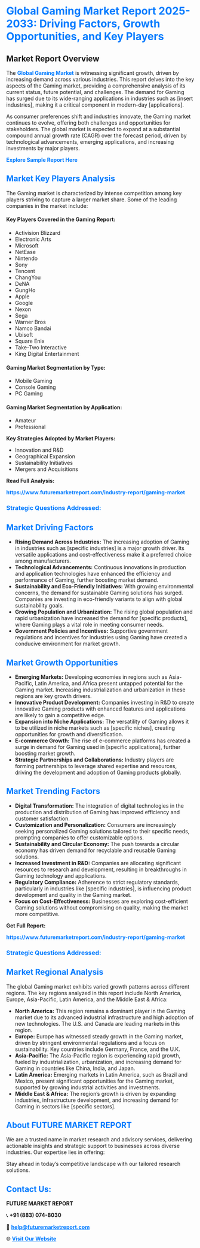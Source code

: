 <h1 style="color: #007BFF;">Global Gaming Market Report 2025-2033: Driving Factors, Growth Opportunities, and Key Players</h1>

<section id="overview">
<h2>Market Report Overview</h2>
<p>The <a href="https://www.futuremarketreport.com/industry-report/gaming-market" style="color: #007BFF; text-decoration: none;"><strong>Global Gaming Market</strong></a> is witnessing significant growth, driven by increasing demand across various industries. This report delves into the key aspects of the Gaming market, providing a comprehensive analysis of its current status, future potential, and challenges. The demand for Gaming has surged due to its wide-ranging applications in industries such as [insert industries], making it a critical component in modern-day [applications].</p>
<p>As consumer preferences shift and industries innovate, the Gaming market continues to evolve, offering both challenges and opportunities for stakeholders. The global market is expected to expand at a substantial compound annual growth rate (CAGR) over the forecast period, driven by technological advancements, emerging applications, and increasing investments by major players.</p>
</section>

<section id="overview">
<p><a href="https://www.futuremarketreport.com/request-sample/reportId=27289" style="color: #007BFF; text-decoration: none;"><strong>Explore Sample Report Here</strong></a></p>
</section>

<section id="key-players">
<h2 style="color: #007BFF;">Market Key Players Analysis</h2>
<p>The Gaming market is characterized by intense competition among key players striving to capture a larger market share. Some of the leading companies in the market include:</p>
<h4>Key Players Covered in the Gaming Report:</h4>
<ul><li>Activision Blizzard</li><li>Electronic Arts</li><li>Microsoft</li><li>NetEase</li><li>Nintendo</li><li>Sony</li><li>Tencent</li><li>ChangYou</li><li>DeNA</li><li>GungHo</li><li>Apple</li><li>Google</li><li>Nexon</li><li>Sega</li><li>Warner Bros</li><li>Namco Bandai</li><li>Ubisoft</li><li>Square Enix</li><li>Take-Two Interactive</li><li>King Digital Entertainment</li></ul>
<h4>Gaming Market Segmentation by Type:</h4>
<ul><li>Mobile Gaming</li><li>Console Gaming</li><li>PC Gaming</li></ul>

<h4>Gaming Market Segmentation by Application:</h4>
<ul><li>Amateur</li><li>Professional</li></ul>
<p><strong>Key Strategies Adopted by Market Players:</strong></p>
<ul>
<li>Innovation and R&D</li>
<li>Geographical Expansion</li>
<li>Sustainability Initiatives</li>
<li>Mergers and Acquisitions</li>
</ul>
</section>

<section>
<p><strong>Read Full Analysis: </strong></p><a href="https://www.futuremarketreport.com/industry-report/gaming-market" style="color: #007BFF; text-decoration: none;"><strong>https://www.futuremarketreport.com/industry-report/gaming-market</strong></a>
<h3 style="color: #007BFF;">Strategic Questions Addressed:</h3>
</section>

<section id="driving-factors">
<h2 style="color: #007BFF;">Market Driving Factors</h2>
<ul>
<li><strong>Rising Demand Across Industries:</strong> The increasing adoption of Gaming in industries such as [specific industries] is a major growth driver. Its versatile applications and cost-effectiveness make it a preferred choice among manufacturers.</li>
<li><strong>Technological Advancements:</strong> Continuous innovations in production and application technologies have enhanced the efficiency and performance of Gaming, further boosting market demand.</li>
<li><strong>Sustainability and Eco-Friendly Initiatives:</strong> With growing environmental concerns, the demand for sustainable Gaming solutions has surged. Companies are investing in eco-friendly variants to align with global sustainability goals.</li>
<li><strong>Growing Population and Urbanization:</strong> The rising global population and rapid urbanization have increased the demand for [specific products], where Gaming plays a vital role in meeting consumer needs.</li>
<li><strong>Government Policies and Incentives:</strong> Supportive government regulations and incentives for industries using Gaming have created a conducive environment for market growth.</li>
</ul>
</section>

<section id="growth-opportunities">
<h2 style="color: #007BFF;">Market Growth Opportunities</h2>
<ul>
<li><strong>Emerging Markets:</strong> Developing economies in regions such as Asia-Pacific, Latin America, and Africa present untapped potential for the Gaming market. Increasing industrialization and urbanization in these regions are key growth drivers.</li>
<li><strong>Innovative Product Development:</strong> Companies investing in R&D to create innovative Gaming products with enhanced features and applications are likely to gain a competitive edge.</li>
<li><strong>Expansion into Niche Applications:</strong> The versatility of Gaming allows it to be utilized in niche markets such as [specific niches], creating opportunities for growth and diversification.</li>
<li><strong>E-commerce Growth:</strong> The rise of e-commerce platforms has created a surge in demand for Gaming used in [specific applications], further boosting market growth.</li>
<li><strong>Strategic Partnerships and Collaborations:</strong> Industry players are forming partnerships to leverage shared expertise and resources, driving the development and adoption of Gaming products globally.</li>
</ul>
</section>

<section id="trending-factors">
<h2 style="color: #007BFF;">Market Trending Factors</h2>
<ul>
<li><strong>Digital Transformation:</strong> The integration of digital technologies in the production and distribution of Gaming has improved efficiency and customer satisfaction.</li>
<li><strong>Customization and Personalization:</strong> Consumers are increasingly seeking personalized Gaming solutions tailored to their specific needs, prompting companies to offer customizable options.</li>
<li><strong>Sustainability and Circular Economy:</strong> The push towards a circular economy has driven demand for recyclable and reusable Gaming solutions.</li>
<li><strong>Increased Investment in R&D:</strong> Companies are allocating significant resources to research and development, resulting in breakthroughs in Gaming technology and applications.</li>
<li><strong>Regulatory Compliance:</strong> Adherence to strict regulatory standards, particularly in industries like [specific industries], is influencing product development and quality in the Gaming market.</li>
<li><strong>Focus on Cost-Effectiveness:</strong> Businesses are exploring cost-efficient Gaming solutions without compromising on quality, making the market more competitive.</li>
</ul>
</section>

<section>
<p><strong>Get Full Report: </strong></p><a href="https://www.futuremarketreport.com/industry-report/gaming-market" style="color: #007BFF; text-decoration: none;"><strong>https://www.futuremarketreport.com/industry-report/gaming-market</strong></a>
<h3 style="color: #007BFF;">Strategic Questions Addressed:</h3>
</section>


<section id="regional-analysis">
<h2 style="color: #007BFF;">Market Regional Analysis</h2>
<p>The global Gaming market exhibits varied growth patterns across different regions. The key regions analyzed in this report include North America, Europe, Asia-Pacific, Latin America, and the Middle East & Africa:</p>
<ul>
<li><strong>North America:</strong> This region remains a dominant player in the Gaming market due to its advanced industrial infrastructure and high adoption of new technologies. The U.S. and Canada are leading markets in this region.</li>
<li><strong>Europe:</strong> Europe has witnessed steady growth in the Gaming market, driven by stringent environmental regulations and a focus on sustainability. Key countries include Germany, France, and the U.K.</li>
<li><strong>Asia-Pacific:</strong> The Asia-Pacific region is experiencing rapid growth, fueled by industrialization, urbanization, and increasing demand for Gaming in countries like China, India, and Japan.</li>
<li><strong>Latin America:</strong> Emerging markets in Latin America, such as Brazil and Mexico, present significant opportunities for the Gaming market, supported by growing industrial activities and investments.</li>
<li><strong>Middle East & Africa:</strong> The region’s growth is driven by expanding industries, infrastructure development, and increasing demand for Gaming in sectors like [specific sectors].</li>
</ul>
</section>

<footer>
<h2 style="color: #007BFF;">About FUTURE MARKET REPORT</h2>
<p>We are a trusted name in market research and advisory services, delivering actionable insights and strategic support to businesses across diverse industries. Our expertise lies in offering:</p>

<p>Stay ahead in today’s competitive landscape with our tailored research solutions.</p>

<h2 style="color: #007BFF;">Contact Us:</h2>
<p><strong>FUTURE MARKET REPORT</strong></p>
<p>📞 <strong>+91 (883) 074-8030</strong></p>
<p>📧 <strong><a href="mailto:help@futuremarketreport.com" style="color: #007BFF;">help@futuremarketreport.com</a></strong></p>
<p>🌐 <strong><a href="https://www.futuremarketreport.com/" style="color: #007BFF;">Visit Our Website</a></strong></p>
</footer>